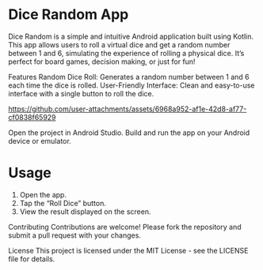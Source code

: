 <h1>Dice Random App</h1>
Dice Random is a simple and intuitive Android application built using Kotlin. This app allows users to roll a virtual dice and get a random number between 1 and 6, simulating the experience of rolling a physical dice. It’s perfect for board games, decision making, or just for fun!

Features
Random Dice Roll: Generates a random number between 1 and 6 each time the dice is rolled.
User-Friendly Interface: Clean and easy-to-use interface with a single button to roll the dice.



https://github.com/user-attachments/assets/6968a952-af1e-42d8-af77-cf0838f65929



Open the project in Android Studio.
Build and run the app on your Android device or emulator.

<h1>Usage</h1>
<ol>
  <li>Open the app.</li>
  <li>Tap the “Roll Dice” button.</li>
  <li>View the result displayed on the screen.</li>
</ol>

Contributing
Contributions are welcome! Please fork the repository and submit a pull request with your changes.

License
This project is licensed under the MIT License - see the LICENSE file for details.
